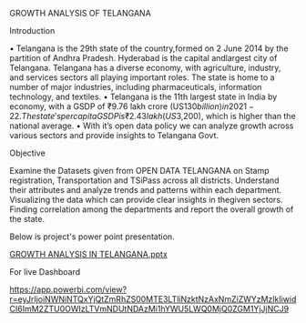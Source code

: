 GROWTH ANALYSIS OF TELANGANA

Introduction

• Telangana is the 29th state of the country,formed on 2 June 2014 by the partition of Andhra Pradesh. Hyderabad is the capital andlargest city of Telangana. Telangana has a diverse economy, with
agriculture, industry, and services sectors all playing important roles. The state is home to a number of major industries, including pharmaceuticals, information technology, and
textiles. 
• Telangana is the 11th largest state in India by economy, with a GSDP of ₹9.76 lakh crore (US$130 billion) in 2021-22. The state's per capita GSDP is ₹2.43 lakh (US$3,200), which is
higher than the national average. 
• With it’s open data policy we can analyze growth across various sectors and provide insights to Telangana Govt.

Objective

Examine the Datasets given from OPEN DATA TELANGANA on Stamp registration, Transportation and TSiPass across all districts.
Understand their attributes and analyze trends and patterns within each department.
Visualizing the data which can provide clear insights in thegiven sectors.
Finding correlation among the departments and report the overall growth of the state.

Below is project's power point presentation.

[GROWTH ANALYSIS IN TELANGANA.pptx](https://github.com/user-attachments/files/17347222/GROWTH.ANALYSIS.IN.TELANGANA.pptx)

For live Dashboard

https://app.powerbi.com/view?r=eyJrIjoiNWNiNTQxYjQtZmRhZS00MTE3LTliNzktNzAxNmZiZWYzMzlkIiwidCI6ImM2ZTU0OWIzLTVmNDUtNDAzMi1hYWU5LWQ0MjQ0ZGM1YjJjNCJ9


